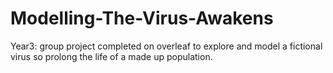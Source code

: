# Modelling-The-Virus-Awakens
Year3: group project completed on overleaf to explore and model a fictional virus so prolong the life of a made up population.
